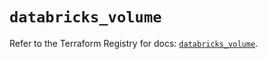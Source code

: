 # `databricks_volume`

Refer to the Terraform Registry for docs: [`databricks_volume`](https://registry.terraform.io/providers/databricks/databricks/1.42.0/docs/resources/volume).
